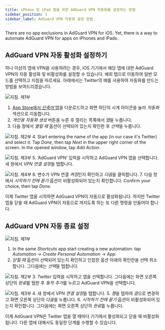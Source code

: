 ```yaml
---
title: iPhone 및 iPad 앱을 위한 AdGuard VPN 자동화를 설정하는 방법
sidebar_position: 1
sidebar_label: AdGuard VPN 자동화 설정 방법
---
```


There are no app exclusions in AdGuard VPN for iOS. Yet, there is a way to automate AdGuard VPN for apps on iPhones and iPads.

## AdGuard VPN 자동 활성화 설정하기

하나 이상의 앱에 VPN을 사용하려는 경우, iOS 기기에서 해당 앱에 대한 AdGuard VPN의 자동 활성화 및 비활성화를 설정할 수 있습니다. 예외 탭으로 이동하여 일반 모드를 선택하고 지침을 따르세요. 아래에서는 Twitter의 예를 사용하여 자동화를 만드는 방법을 보여드리겠습니다.

![지침. 제1부](https://cdn.adguardvpn.com/public/Adguard/Blog/VPNauto/vpn_on1_en.jpg)

1. [App Store에서 *단축어* 앱](https://apps.apple.com/us/app/shortcuts/id915249334)을 다운로드하고 화면 하단의 시계 아이콘을 눌러 *자동화* 섹션으로 이동합니다.
2. *개인용 자동화 생성* 버튼을 누른 후 열리는 목록에서 *앱*을 누릅니다.
3. 다음 창에서 *열릴 때* 옵션이 선택되어 있는지 확인한 후 *선택*을 누릅니다.

![지침. 제2부](https://cdn.adguardvpn.com/public/Adguard/Blog/VPNauto/vpn_on2_en.jpg)
4. Start entering the name of the app (in our case it's Twitter) and select it. Tap *Done*, then tap *Next* in the upper right corner of the screen. In the opened window, tap *Add Action*.

![지침. 제3부](https://cdn.adguardvpn.com/public/Adguard/Blog/VPNauto/vpn_on3_en.jpg)
5. ‘AdGuard VPN’ 입력을 시작하고 AdGuard VPN 앱을 선택합니다. 새 창에서 *VPN 연결 설정*을 탭합니다.

![지침. 제4부](https://cdn.adguardvpn.com/public/Adguard/Blog/VPNauto/vpn_on4_en.jpg)
6. 변수가 VPN 연결 *켜짐*인지 확인하고 *다음*을 클릭합니다.
7. 다음 창에서 *시작하기 전에 묻기* 옵션이 비활성화되어 있는지 확인합니다. Confirm your choice, then tap *Done*.

이제 Twitter 앱을 시작하면 AdGuard VPN이 자동으로 활성화됩니다. 하지만 Twitter 앱을 닫을 때 AdGuard VPN이 자동으로 꺼지도록 하는 또 다른 명령을 만들어야 합니다.

## AdGuard VPN 자동 종료 설정

![지침. 제1부](https://cdn.adguardvpn.com/public/Adguard/Blog/VPNauto/vpn_off1_en.jpg)

1. In the same *Shortcuts* app start creating a new automation: tap *Automation* → *Create Personal Automation* → *App*.
2. *닫힐 때* 옵션이 선택되어 있는지 확인하고 인접한 옵션 아래의 확인란을 선택 취소합니다. 그다음에는 *선택*을 탭합니다.

![지침. 제2부](https://cdn.adguardvpn.com/public/Adguard/Blog/VPNauto/vpn_off2_en.jpg)
3. *Twitter* 입력을 시작하고 앱을 선택합니다. 그다음에는 화면 오른쪽 상단의 *완료*를 탭한 후 *동작 추가*를 누르고 AdGuard VPN을 선택합니다.

![지침. 제3부](https://cdn.adguardvpn.com/public/Adguard/Blog/VPNauto/vpn_off3_en.jpg)
4. 새 창에서 *VPN 연결 설정*을 탭합니다.
5. *켬*을 탭하여 *끔*으로 변경하고 화면 오른쪽 상단의 *다음*을 누릅니다.
6. *시작하기 전에 묻기* 옵션이 비활성화되어 있는지 확인합니다. 그다음에는 화면 오른쪽 상단의 *완료*를 누릅니다.

이제 AdGuard VPN은 Twitter 앱을 열 때마다 기기에서 활성화되고 닫을 때 비활성화됩니다. 다른 앱에 대해서도 동일한 단계를 수행할 수 있습니다.
